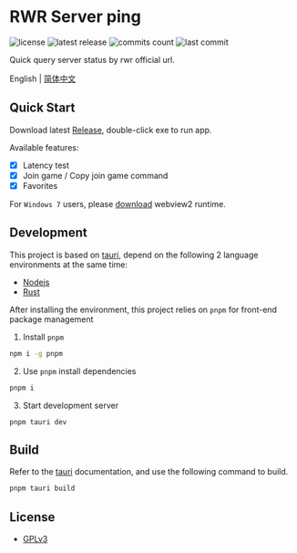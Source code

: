 # RWR Server ping

![license](https://badgen.net/github/license/Kreedzt/rwr-server-ping)
![latest release](https://badgen.net/github/release/Kreedzt/rwr-server-ping)
![commits count](https://badgen.net/github/commits/Kreedzt/rwr-server-ping)
![last commit](https://badgen.net/github/last-commit/Kreedzt/rwr-server-ping)

Quick query server status by rwr official url.

English | [简体中文](README.md)

## Quick Start

Download latest [Release](https://github.com/Kreedzt/rwr-server-ping/releases), double-click exe to run app.

Available features:

-   [x] Latency test
-   [x] Join game / Copy join game command
-   [x] Favorites

For `Windows 7` users, please [download](https://developer.microsoft.com/en-us/microsoft-edge/webview2/#download-section) webview2 runtime.

## Development

This project is based on [tauri](https://tauri.app/),  depend on the following 2 language environments at the same time:

-   [Nodejs](https://nodejs.org/en/)
-   [Rust](https://www.rust-lang.org/)

After installing the environment, this project relies on `pnpm` for front-end package management

1. Install `pnpm`

```bash
npm i -g pnpm
```

2. Use `pnpm` install dependencies

```bash
pnpm i
```

3. Start development server

```
pnpm tauri dev
```

## Build

Refer to the [tauri](https://tauri.app/zh/v1/guides/building/) documentation, and use the following command to build.

```bash
pnpm tauri build
```

## License

-   [GPLv3](https://opensource.org/licenses/GPL-3.0)


